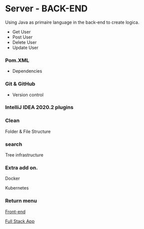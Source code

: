 # Server - BACK-END


Using Java as primaire language in the back-end to create logica.
- Get User
- Post User
- Delete User
- Update User




### Pom.XML  
- Dependencies

### Git & GitHub 
- Version control

### IntelliJ IDEA 2020.2 plugins


### Clean
Folder & File Structure

### search
Tree infrastructure



### Extra add on.
Docker

Kubernetes

### Return menu


[Front-end](https://github.com/darksos34/Full-Stack-Application/tree/master/Client)

[Full Stack App](https://github.com/darksos34/Full-Stack-Application)



